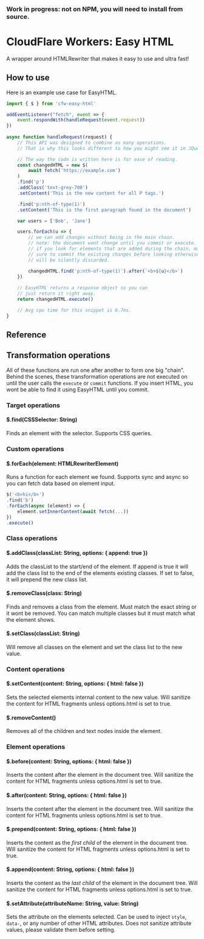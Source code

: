 ### Work in progress: not on NPM, you will need to install from source.

# CloudFlare Workers: Easy HTML
A wrapper around HTMLRewriter that makes it easy to use and ultra fast!

## How to use

Here is an example use case for EasyHTML.

```js
import { $ } from 'cfw-easy-html'

addEventListener("fetch", event => {
    event.respondWith(handleRequest(event.request))
})
  
async function handleRequest(request) {
    // This API was designed to combine as many operations.
    // That is why this looks different to how you might see it in JQuery.

    // The way the code is written here is for ease of reading.
    const changedHTML = new $(
        await fetch('https://example.com')
    )
    .find('p')
    .addClass('text-grey-700')
    .setContent('This is the new content for all P tags.')

    .find('p:nth-of-type(1)')
    .setContent('This is the first paragraph found in the document')

    var users = ['Bob', 'Jane']

    users.forEach(u => {
        // we can add changes without being in the main chain.
        // note: the document wont change until you commit or execute.
        // if you look for elements that are added during the chain, make
        // sure to commit the existing changes before looking otherwise it
        // will be silently discarded.

        changedHTML.find('p:nth-of-type(1)').after(`<b>${u}</b>`)
    })
    
    // EasyHTML returns a response object so you can
    // just return it right away.
    return changedHTML.execute()

    // Avg cpu time for this snippet is 0.7ms.
}
```

## Reference

## Transformation operations
All of these functions are run one after another to form one big "chain". Behind the scenes, these transformation operations are not executed on until the user calls the `execute` or `commit` functions. If you insert HTML, you wont be able to find it using EasyHTML until you commit.

### Target operations

#### $.find(CSSSelector: String)
Finds an element with the selector. Supports CSS queries.

### Custom operations

#### $.forEach(element: HTMLRewriterElement)
Runs a function for each element we found. Supports sync and async so you can fetch data based on element input.

```js
$('<b>hi</b>')
.find('b')
.forEach(async (element) => {
    element.setInnerContent(await fetch(...))
})
.execute()
```

### Class operations

#### $.addClass(classList: String, options: { append: true })
Adds the classList to the start/end of the element. If append is true it will add the class list to the end of the elements existing classes. If set to false, it will prepend the new class list.

#### $.removeClass(class: String)
Finds and removes a class from the element. Must match the exact string or it wont be removed. You can match multiple classes but it must match what the element shows.

#### $.setClass(classList: String)
Will remove all classes on the element and set the class list to the new value.

### Content operations
#### $.setContent(content: String, options: { html: false })
Sets the selected elements internal content to the new value. Will sanitize the content for HTML fragments unless options.html is set to true.

#### $.removeContent()
Removes all of the children and text nodes inside the element.

### Element operations
#### $.before(content: String, options: { html: false })
Inserts the content after the element in the document tree. Will sanitize the content for HTML fragments unless options.html is set to true.

#### $.after(content: String, options: { html: false })
Inserts the content after the element in the document tree. Will sanitize the content for HTML fragments unless options.html is set to true.

#### $.prepend(content: String, options: { html: false })
Inserts the content as the *first child* of the element in the document tree. Will sanitize the content for HTML fragments unless options.html is set to true.

#### $.append(content: String, options: { html: false })
Inserts the content as the *last child* of the element in the document tree. Will sanitize the content for HTML fragments unless options.html is set to true.

#### $.setAttribute(attributeName: String, value: String)
Sets the attribute on the elements selected. Can be used to inject `style`, `data-`, or any number of other HTML attributes. Does not sanitize attribute values, please validate them before setting.
